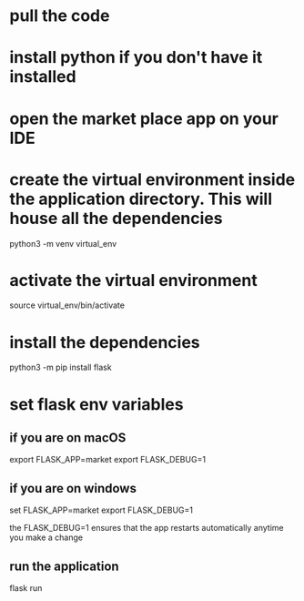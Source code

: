 # pull the code

# install python if you don't have it installed

# open the market place app on your IDE

# create the virtual environment inside the application directory. This will house all the dependencies

python3 -m venv virtual_env

# activate the virtual environment

source virtual_env/bin/activate

# install the dependencies

python3 -m pip install flask

# set flask env variables

## if you are on macOS

export FLASK_APP=market
export FLASK_DEBUG=1

## if you are on windows

set FLASK_APP=market
export FLASK_DEBUG=1

the FLASK_DEBUG=1 ensures that the app restarts automatically anytime you make a change

## run the application

flask run
